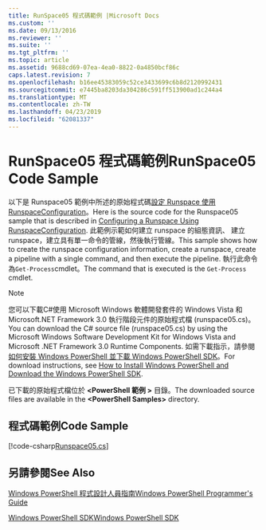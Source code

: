 ```yaml
---
title: RunSpace05 程式碼範例 |Microsoft Docs
ms.custom: ''
ms.date: 09/13/2016
ms.reviewer: ''
ms.suite: ''
ms.tgt_pltfrm: ''
ms.topic: article
ms.assetid: 9688cd69-07ea-4ea0-8822-0a4850bcf86c
caps.latest.revision: 7
ms.openlocfilehash: b16ee45383059c52ce3433699c6b8d2120992431
ms.sourcegitcommit: e7445ba8203da304286c591ff513900ad1c244a4
ms.translationtype: MT
ms.contentlocale: zh-TW
ms.lasthandoff: 04/23/2019
ms.locfileid: "62081337"
---
```

# <a name="runspace05-code-sample"></a><span data-ttu-id="919b1-102">RunSpace05 程式碼範例</span><span class="sxs-lookup"><span data-stu-id="919b1-102">RunSpace05 Code Sample</span></span>

<span data-ttu-id="919b1-103">以下是 Runspace05 範例中所述的原始程式碼[設定 Runspace 使用 RunspaceConfiguration](http://msdn.microsoft.com/en-us/42681d19-2d05-4975-befd-afb1990e79b2)。</span><span class="sxs-lookup"><span data-stu-id="919b1-103">Here is the source code for the Runspace05 sample that is described in [Configuring a Runspace Using RunspaceConfiguration](http://msdn.microsoft.com/en-us/42681d19-2d05-4975-befd-afb1990e79b2).</span></span> <span data-ttu-id="919b1-104">此範例示範如何建立 runspace 的組態資訊、 建立 runspace，建立具有單一命令的管線，然後執行管線。</span><span class="sxs-lookup"><span data-stu-id="919b1-104">This sample shows how to create the runspace configuration information, create a runspace, create a pipeline with a single command, and then execute the pipeline.</span></span> <span data-ttu-id="919b1-105">執行此命令為`Get-Process`cmdlet。</span><span class="sxs-lookup"><span data-stu-id="919b1-105">The command that is executed is the `Get-Process` cmdlet.</span></span>

> [!NOTE]
> <span data-ttu-id="919b1-106">您可以下載C#使用 Microsoft Windows 軟體開發套件的 Windows Vista 和 Microsoft.NET Framework 3.0 執行階段元件的原始程式檔 (runspace05.cs)。</span><span class="sxs-lookup"><span data-stu-id="919b1-106">You can download the C# source file (runspace05.cs) by using the Microsoft Windows Software Development Kit for Windows Vista and Microsoft .NET Framework 3.0 Runtime Components.</span></span> <span data-ttu-id="919b1-107">如需下載指示，請參閱[如何安裝 Windows PowerShell 並下載 Windows PowerShell SDK](/powershell/developer/installing-the-windows-powershell-sdk)。</span><span class="sxs-lookup"><span data-stu-id="919b1-107">For download instructions, see [How to Install Windows PowerShell and Download the Windows PowerShell SDK](/powershell/developer/installing-the-windows-powershell-sdk).</span></span>
>
> <span data-ttu-id="919b1-108">已下載的原始程式檔位於 **\<PowerShell 範例 >** 目錄。</span><span class="sxs-lookup"><span data-stu-id="919b1-108">The downloaded source files are available in the **\<PowerShell Samples>** directory.</span></span>

## <a name="code-sample"></a><span data-ttu-id="919b1-109">程式碼範例</span><span class="sxs-lookup"><span data-stu-id="919b1-109">Code Sample</span></span>

[!code-csharp[Runspace05.cs](../../powershell-sdk-samples/SDK-2.0/csharp/Runspace05/Runspace05.cs#L11-L86 "Runspace05.cs")]

## <a name="see-also"></a><span data-ttu-id="919b1-110">另請參閱</span><span class="sxs-lookup"><span data-stu-id="919b1-110">See Also</span></span>

[<span data-ttu-id="919b1-111">Windows PowerShell 程式設計人員指南</span><span class="sxs-lookup"><span data-stu-id="919b1-111">Windows PowerShell Programmer's Guide</span></span>](./windows-powershell-programmer-s-guide.md)

[<span data-ttu-id="919b1-112">Windows PowerShell SDK</span><span class="sxs-lookup"><span data-stu-id="919b1-112">Windows PowerShell SDK</span></span>](../windows-powershell-reference.md)